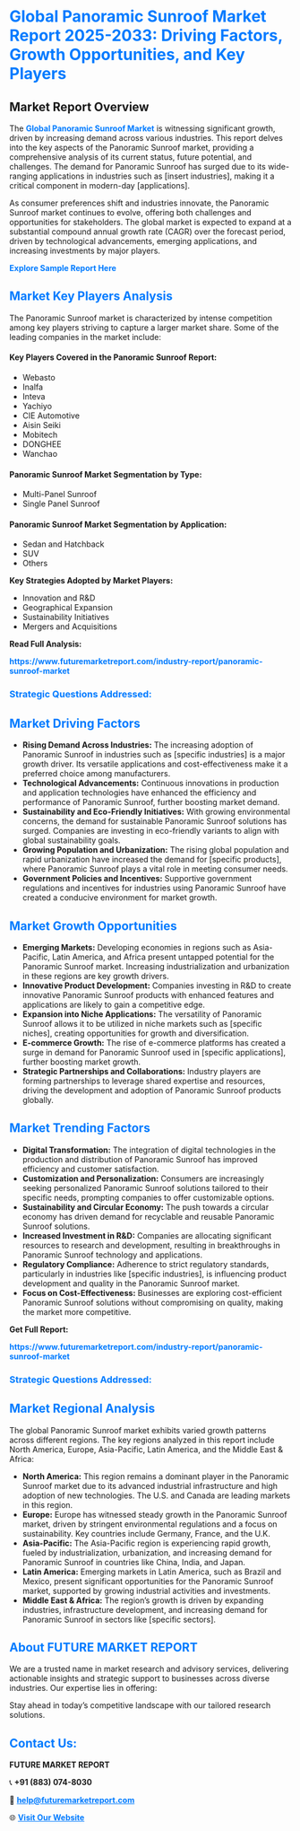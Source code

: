 <h1 style="color: #007BFF;">Global Panoramic Sunroof Market Report 2025-2033: Driving Factors, Growth Opportunities, and Key Players</h1>

<section id="overview">
<h2>Market Report Overview</h2>
<p>The <a href="https://www.futuremarketreport.com/industry-report/panoramic-sunroof-market" style="color: #007BFF; text-decoration: none;"><strong>Global Panoramic Sunroof Market</strong></a> is witnessing significant growth, driven by increasing demand across various industries. This report delves into the key aspects of the Panoramic Sunroof market, providing a comprehensive analysis of its current status, future potential, and challenges. The demand for Panoramic Sunroof has surged due to its wide-ranging applications in industries such as [insert industries], making it a critical component in modern-day [applications].</p>
<p>As consumer preferences shift and industries innovate, the Panoramic Sunroof market continues to evolve, offering both challenges and opportunities for stakeholders. The global market is expected to expand at a substantial compound annual growth rate (CAGR) over the forecast period, driven by technological advancements, emerging applications, and increasing investments by major players.</p>
</section>

<section id="overview">
<p><a href="https://www.futuremarketreport.com/request-sample/reportId=26534" style="color: #007BFF; text-decoration: none;"><strong>Explore Sample Report Here</strong></a></p>
</section>

<section id="key-players">
<h2 style="color: #007BFF;">Market Key Players Analysis</h2>
<p>The Panoramic Sunroof market is characterized by intense competition among key players striving to capture a larger market share. Some of the leading companies in the market include:</p>
<h4>Key Players Covered in the Panoramic Sunroof Report:</h4>
<ul><li>Webasto</li><li>Inalfa</li><li>Inteva</li><li>Yachiyo</li><li>CIE Automotive</li><li>Aisin Seiki</li><li>Mobitech</li><li>DONGHEE</li><li>Wanchao</li></ul>
<h4>Panoramic Sunroof Market Segmentation by Type:</h4>
<ul><li>Multi-Panel Sunroof</li><li>Single Panel Sunroof</li></ul>

<h4>Panoramic Sunroof Market Segmentation by Application:</h4>
<ul><li>Sedan and Hatchback</li><li>SUV</li><li>Others</li></ul>
<p><strong>Key Strategies Adopted by Market Players:</strong></p>
<ul>
<li>Innovation and R&D</li>
<li>Geographical Expansion</li>
<li>Sustainability Initiatives</li>
<li>Mergers and Acquisitions</li>
</ul>
</section>

<section>
<p><strong>Read Full Analysis: </strong></p><a href="https://www.futuremarketreport.com/industry-report/panoramic-sunroof-market" style="color: #007BFF; text-decoration: none;"><strong>https://www.futuremarketreport.com/industry-report/panoramic-sunroof-market</strong></a>
<h3 style="color: #007BFF;">Strategic Questions Addressed:</h3>
</section>

<section id="driving-factors">
<h2 style="color: #007BFF;">Market Driving Factors</h2>
<ul>
<li><strong>Rising Demand Across Industries:</strong> The increasing adoption of Panoramic Sunroof in industries such as [specific industries] is a major growth driver. Its versatile applications and cost-effectiveness make it a preferred choice among manufacturers.</li>
<li><strong>Technological Advancements:</strong> Continuous innovations in production and application technologies have enhanced the efficiency and performance of Panoramic Sunroof, further boosting market demand.</li>
<li><strong>Sustainability and Eco-Friendly Initiatives:</strong> With growing environmental concerns, the demand for sustainable Panoramic Sunroof solutions has surged. Companies are investing in eco-friendly variants to align with global sustainability goals.</li>
<li><strong>Growing Population and Urbanization:</strong> The rising global population and rapid urbanization have increased the demand for [specific products], where Panoramic Sunroof plays a vital role in meeting consumer needs.</li>
<li><strong>Government Policies and Incentives:</strong> Supportive government regulations and incentives for industries using Panoramic Sunroof have created a conducive environment for market growth.</li>
</ul>
</section>

<section id="growth-opportunities">
<h2 style="color: #007BFF;">Market Growth Opportunities</h2>
<ul>
<li><strong>Emerging Markets:</strong> Developing economies in regions such as Asia-Pacific, Latin America, and Africa present untapped potential for the Panoramic Sunroof market. Increasing industrialization and urbanization in these regions are key growth drivers.</li>
<li><strong>Innovative Product Development:</strong> Companies investing in R&D to create innovative Panoramic Sunroof products with enhanced features and applications are likely to gain a competitive edge.</li>
<li><strong>Expansion into Niche Applications:</strong> The versatility of Panoramic Sunroof allows it to be utilized in niche markets such as [specific niches], creating opportunities for growth and diversification.</li>
<li><strong>E-commerce Growth:</strong> The rise of e-commerce platforms has created a surge in demand for Panoramic Sunroof used in [specific applications], further boosting market growth.</li>
<li><strong>Strategic Partnerships and Collaborations:</strong> Industry players are forming partnerships to leverage shared expertise and resources, driving the development and adoption of Panoramic Sunroof products globally.</li>
</ul>
</section>

<section id="trending-factors">
<h2 style="color: #007BFF;">Market Trending Factors</h2>
<ul>
<li><strong>Digital Transformation:</strong> The integration of digital technologies in the production and distribution of Panoramic Sunroof has improved efficiency and customer satisfaction.</li>
<li><strong>Customization and Personalization:</strong> Consumers are increasingly seeking personalized Panoramic Sunroof solutions tailored to their specific needs, prompting companies to offer customizable options.</li>
<li><strong>Sustainability and Circular Economy:</strong> The push towards a circular economy has driven demand for recyclable and reusable Panoramic Sunroof solutions.</li>
<li><strong>Increased Investment in R&D:</strong> Companies are allocating significant resources to research and development, resulting in breakthroughs in Panoramic Sunroof technology and applications.</li>
<li><strong>Regulatory Compliance:</strong> Adherence to strict regulatory standards, particularly in industries like [specific industries], is influencing product development and quality in the Panoramic Sunroof market.</li>
<li><strong>Focus on Cost-Effectiveness:</strong> Businesses are exploring cost-efficient Panoramic Sunroof solutions without compromising on quality, making the market more competitive.</li>
</ul>
</section>

<section>
<p><strong>Get Full Report: </strong></p><a href="https://www.futuremarketreport.com/industry-report/panoramic-sunroof-market" style="color: #007BFF; text-decoration: none;"><strong>https://www.futuremarketreport.com/industry-report/panoramic-sunroof-market</strong></a>
<h3 style="color: #007BFF;">Strategic Questions Addressed:</h3>
</section>


<section id="regional-analysis">
<h2 style="color: #007BFF;">Market Regional Analysis</h2>
<p>The global Panoramic Sunroof market exhibits varied growth patterns across different regions. The key regions analyzed in this report include North America, Europe, Asia-Pacific, Latin America, and the Middle East & Africa:</p>
<ul>
<li><strong>North America:</strong> This region remains a dominant player in the Panoramic Sunroof market due to its advanced industrial infrastructure and high adoption of new technologies. The U.S. and Canada are leading markets in this region.</li>
<li><strong>Europe:</strong> Europe has witnessed steady growth in the Panoramic Sunroof market, driven by stringent environmental regulations and a focus on sustainability. Key countries include Germany, France, and the U.K.</li>
<li><strong>Asia-Pacific:</strong> The Asia-Pacific region is experiencing rapid growth, fueled by industrialization, urbanization, and increasing demand for Panoramic Sunroof in countries like China, India, and Japan.</li>
<li><strong>Latin America:</strong> Emerging markets in Latin America, such as Brazil and Mexico, present significant opportunities for the Panoramic Sunroof market, supported by growing industrial activities and investments.</li>
<li><strong>Middle East & Africa:</strong> The region’s growth is driven by expanding industries, infrastructure development, and increasing demand for Panoramic Sunroof in sectors like [specific sectors].</li>
</ul>
</section>

<footer>
<h2 style="color: #007BFF;">About FUTURE MARKET REPORT</h2>
<p>We are a trusted name in market research and advisory services, delivering actionable insights and strategic support to businesses across diverse industries. Our expertise lies in offering:</p>

<p>Stay ahead in today’s competitive landscape with our tailored research solutions.</p>

<h2 style="color: #007BFF;">Contact Us:</h2>
<p><strong>FUTURE MARKET REPORT</strong></p>
<p>📞 <strong>+91 (883) 074-8030</strong></p>
<p>📧 <strong><a href="mailto:help@futuremarketreport.com" style="color: #007BFF;">help@futuremarketreport.com</a></strong></p>
<p>🌐 <strong><a href="https://www.futuremarketreport.com/" style="color: #007BFF;">Visit Our Website</a></strong></p>
</footer>